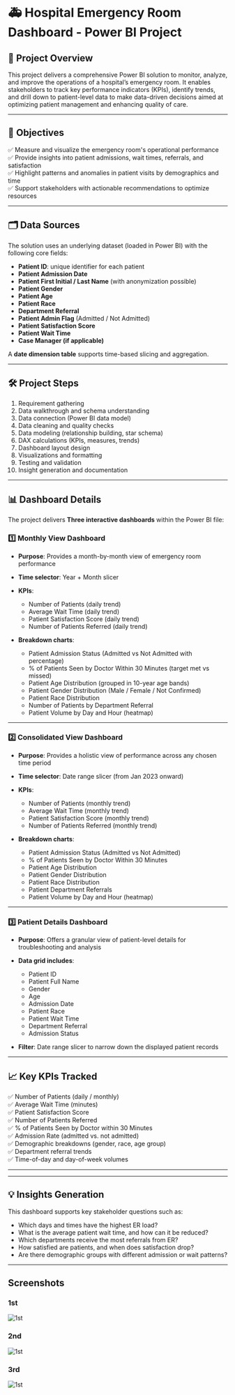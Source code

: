# 🚑 Hospital Emergency Room Dashboard - Power BI Project

## 📌 Project Overview

This project delivers a comprehensive Power BI solution to monitor, analyze, and improve the operations of a hospital’s emergency room. It enables stakeholders to track key performance indicators (KPIs), identify trends, and drill down to patient-level data to make data-driven decisions aimed at optimizing patient management and enhancing quality of care.

---

## 🎯 Objectives

✅ Measure and visualize the emergency room's operational performance  
✅ Provide insights into patient admissions, wait times, referrals, and satisfaction  
✅ Highlight patterns and anomalies in patient visits by demographics and time  
✅ Support stakeholders with actionable recommendations to optimize resources

---

## 🗂️ Data Sources

The solution uses an underlying dataset (loaded in Power BI) with the following core fields:

- **Patient ID**: unique identifier for each patient  
- **Patient Admission Date**  
- **Patient First Initial / Last Name** (with anonymization possible)  
- **Patient Gender**  
- **Patient Age**  
- **Patient Race**  
- **Department Referral**  
- **Patient Admin Flag** (Admitted / Not Admitted)  
- **Patient Satisfaction Score**  
- **Patient Wait Time**  
- **Case Manager (if applicable)**

A **date dimension table** supports time-based slicing and aggregation.

---

## 🛠️ Project Steps

1. Requirement gathering  
2. Data walkthrough and schema understanding  
3. Data connection (Power BI data model)  
4. Data cleaning and quality checks  
5. Data modeling (relationship building, star schema)  
6. DAX calculations (KPIs, measures, trends)  
7. Dashboard layout design  
8. Visualizations and formatting  
9. Testing and validation  
10. Insight generation and documentation

---

## 📊 Dashboard Details

The project delivers **Three interactive dashboards** within the Power BI file:

### 1️⃣ Monthly View Dashboard

- **Purpose**: Provides a month-by-month view of emergency room performance  
- **Time selector**: Year + Month slicer  
- **KPIs**:  
  - Number of Patients (daily trend)  
  - Average Wait Time (daily trend)  
  - Patient Satisfaction Score (daily trend)  
  - Number of Patients Referred (daily trend)

- **Breakdown charts**:  
  - Patient Admission Status (Admitted vs Not Admitted with percentage)  
  - % of Patients Seen by Doctor Within 30 Minutes (target met vs missed)  
  - Patient Age Distribution (grouped in 10-year age bands)  
  - Patient Gender Distribution (Male / Female / Not Confirmed)  
  - Patient Race Distribution  
  - Number of Patients by Department Referral  
  - Patient Volume by Day and Hour (heatmap)

---

### 2️⃣ Consolidated View Dashboard

- **Purpose**: Provides a holistic view of performance across any chosen time period  
- **Time selector**: Date range slicer (from Jan 2023 onward)  
- **KPIs**:  
  - Number of Patients (monthly trend)  
  - Average Wait Time (monthly trend)  
  - Patient Satisfaction Score (monthly trend)  
  - Number of Patients Referred (monthly trend)

- **Breakdown charts**:  
  - Patient Admission Status (Admitted vs Not Admitted)  
  - % of Patients Seen by Doctor Within 30 Minutes  
  - Patient Age Distribution  
  - Patient Gender Distribution  
  - Patient Race Distribution  
  - Patient Department Referrals  
  - Patient Volume by Day and Hour (heatmap)

---

### 3️⃣ Patient Details Dashboard

- **Purpose**: Offers a granular view of patient-level details for troubleshooting and analysis  
- **Data grid includes**:  
  - Patient ID  
  - Patient Full Name  
  - Gender  
  - Age  
  - Admission Date  
  - Patient Race  
  - Patient Wait Time  
  - Department Referral  
  - Admission Status

- **Filter**: Date range slicer to narrow down the displayed patient records

---

## 📈 Key KPIs Tracked

✅ Number of Patients (daily / monthly)  
✅ Average Wait Time (minutes)  
✅ Patient Satisfaction Score  
✅ Number of Patients Referred  
✅ % of Patients Seen by Doctor within 30 Minutes  
✅ Admission Rate (admitted vs. not admitted)  
✅ Demographic breakdowns (gender, race, age group)  
✅ Department referral trends  
✅ Time-of-day and day-of-week volumes

---
---

## 💡 Insights Generation

This dashboard supports key stakeholder questions such as:  
- Which days and times have the highest ER load?  
- What is the average patient wait time, and how can it be reduced?  
- Which departments receive the most referrals from ER?  
- How satisfied are patients, and when does satisfaction drop?  
- Are there demographic groups with different admission or wait patterns?

---

## Screenshots

### 1st
![1st](https://github.com/Debjit1729/Hospital-Emergency-Room-Dashboard/blob/main/Screenshot%202025-07-05%20010104.png)

### 2nd
![1st](https://github.com/Debjit1729/Hospital-Emergency-Room-Dashboard/blob/main/Screenshot%202025-07-05%20010127.png)

### 3rd
![1st](https://github.com/Debjit1729/Hospital-Emergency-Room-Dashboard/blob/main/Screenshot%202025-07-05%20010155.png)

